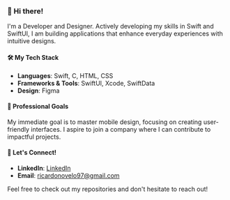 ### 👋 Hi there!

I'm a Developer and Designer. Actively developing my skills in Swift and SwiftUI, I am building applications that enhance everyday experiences with intuitive designs.

#### 🛠️ My Tech Stack
- **Languages**: Swift, C, HTML, CSS
- **Frameworks & Tools**: SwiftUI, Xcode, SwiftData
- **Design**: Figma

#### 🎯 Professional Goals
My immediate goal is to master mobile design, focusing on creating user-friendly interfaces. I aspire to join a company where I can contribute to impactful projects.

#### 🤝 Let's Connect!
- **LinkedIn**: [LinkedIn](https://www.linkedin.com/in/ricardo-nlo/)
- **Email**: ricardonovelo97@gmail.com

Feel free to check out my repositories and don't hesitate to reach out!

